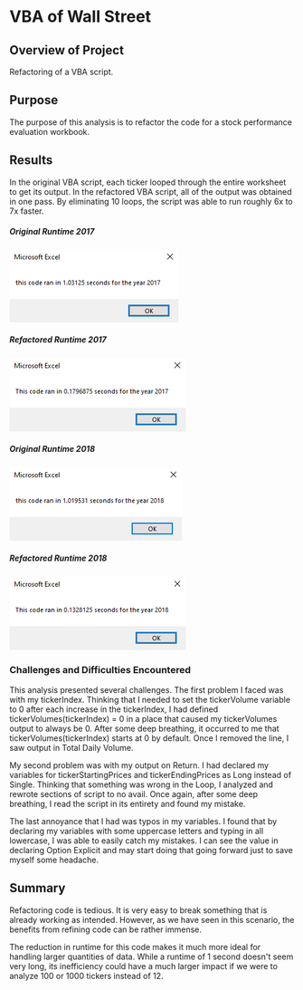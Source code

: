 # VBA of Wall Street

## Overview of Project

Refactoring of a VBA script.

## Purpose

The purpose of this analysis is to refactor the code for a stock performance evaluation workbook.

## Results

In the original VBA script, each ticker looped through the entire worksheet to get its output. In the refactored VBA script, all of the output was obtained in one pass. By eliminating 10 loops, the script was able to run roughly 6x to 7x faster. 

##### Original Runtime 2017
![Original Runtime 2017](https://github.com/BiscuitButter/stock-analysis/blob/master/Resources/green_stocks_2017.png?raw=true)
##### Refactored Runtime 2017
![Refactored Runtime 2017](https://github.com/BiscuitButter/stock-analysis/blob/master/Resources/VBA_Challenge_2017.png?raw=true)
##### Original Runtime 2018
![Original Runtime 2018](https://github.com/BiscuitButter/stock-analysis/blob/master/Resources/green_stocks_2018.png?raw=true)
##### Refactored Runtime 2018
![Refactored Runtime 2018](https://github.com/BiscuitButter/stock-analysis/blob/master/Resources/VBA_Challenge_2018.png?raw=true)

### Challenges and Difficulties Encountered

This analysis presented several challenges. The first problem I faced was with my tickerIndex. Thinking that I needed to set the tickerVolume variable to 0 after each increase in the tickerIndex, I had defined tickerVolumes(tickerIndex) = 0 in a place that caused my tickerVolumes output to always be 0. After some deep breathing, it occurred to me that tickerVolumes(tickerIndex) starts at 0 by default. Once I removed the line, I saw output in Total Daily Volume.

My second problem was with my output on Return. I had declared my variables for tickerStartingPrices and tickerEndingPrices as Long instead of Single. Thinking that something was wrong in the Loop, I analyzed and rewrote sections of script to no avail. Once again, after some deep breathing, I read the script in its entirety and found my mistake.

The last annoyance that I had was typos in my variables. I found that by declaring my variables with some uppercase letters and typing in all lowercase, I was able to easily catch my mistakes. I can see the value in declaring Option Explicit and may start doing that going forward just to save myself some headache.

## Summary

Refactoring code is tedious. It is very easy to break something that is already working as intended. However, as we have seen in this scenario, the benefits from refining code can be rather immense. 

The reduction in runtime for this code makes it much more ideal for handling larger quantities of data. While a runtime of 1 second doesn't seem very long, its inefficiency could have a much larger impact if we were to analyze 100 or 1000 tickers instead of 12.
